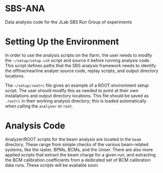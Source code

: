 # SBS-ANA
Data analysis code for the JLab SBS Run Group of experiments 

# Setting Up the Environment 

In order to use the analysis scripts on the ifarm, the user needs to 
modify the `~/setup/setup.csh` script and source it before running 
analysis code.  This script defines paths that the SBS analysis framework 
needs to identify the offline/nearline analyer source code, replay scripts, 
and output directory locations. 

The `~/setup/rootrc` file gives an example of a ROOT environment setup script. 
The user should modify this as needed to point at their own installations and 
output directory locations.  This file should be saved as `.rootrc` in their 
working analysis directory; this is loaded automatically when calling the 
`analyzer` or `root`.

# Analysis Code 

Analyzer/ROOT scripts for the beam analysis are located in the `beam` directory. 
These range from simple checks of the various beam-related systems, like the 
raster, BPMs, BCMs, and the Unser.  There are also more applied scripts that 
extract the beam charge for a given run, and extracting the BCM calibration 
coefficients from a dedicated set of BCM calibration data runs.  These 
scripts will be available soon.   
